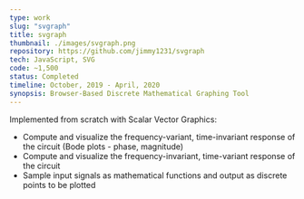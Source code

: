 ```yaml
---
type: work
slug: "svgraph"
title: svgraph
thumbnail: ./images/svgraph.png
repository: https://github.com/jimmy1231/svgraph
tech: JavaScript, SVG
code: ~1,500
status: Completed
timeline: October, 2019 - April, 2020
synopsis: Browser-Based Discrete Mathematical Graphing Tool
---
```

Implemented from scratch with Scalar Vector Graphics:
* Compute and visualize the frequency-variant, time-invariant response of the circuit (Bode plots - phase, magnitude)
* Compute and visualize the frequency-invariant, time-variant response of the circuit
* Sample input signals as mathematical functions and output as discrete points to be plotted

